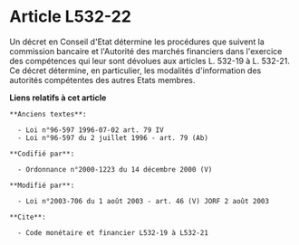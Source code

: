 # Article L532-22

Un décret en Conseil d'Etat détermine les procédures que suivent la commission bancaire et l'Autorité des marchés financiers
dans l'exercice des compétences qui leur sont dévolues aux articles L. 532-19 à L. 532-21. Ce décret détermine, en
particulier, les modalités d'information des autorités compétentes des autres Etats membres.

**Liens relatifs à cet article**

	**Anciens textes**:

	  - Loi n°96-597 1996-07-02 art. 79 IV
	  - Loi n°96-597 du 2 juillet 1996 - art. 79 (Ab)

	**Codifié par**:

	  - Ordonnance n°2000-1223 du 14 décembre 2000 (V)

	**Modifié par**:

	  - Loi n°2003-706 du 1 août 2003 - art. 46 (V) JORF 2 août 2003

	**Cite**:

	  - Code monétaire et financier L532-19 à L532-21
